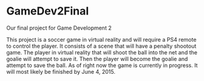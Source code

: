 # GameDev2Final
Our final project for Game Development 2

This project is a soccer game in virtual reality and will require a PS4 remote to control the player. It consists of a scene that will have a penalty shootout
game. The player in virtual reality that will shoot the ball into the net and
the goalie will attempt to save it. Then the player will become the goalie and 
attempt to save the ball. As of right now the game is currently in progress. It
will most likely be finished by June 4, 2015.
